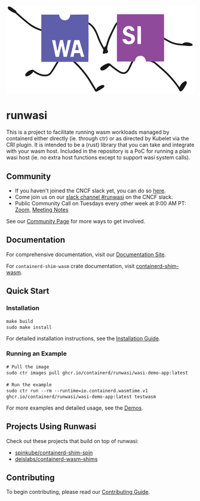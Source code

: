 <picture>
  <source media="(prefers-color-scheme: dark)" srcset="./art/logo/runwasi_icon3.svg">
  <img alt="runwasi logo" src="./art/logo/runwasi_icon1.svg">
</picture>

# runwasi

This is a project to facilitate running wasm workloads managed by containerd either directly (ie. through ctr) or as directed by Kubelet via the CRI plugin.
It is intended to be a (rust) library that you can take and integrate with your wasm host.
Included in the repository is a PoC for running a plain wasi host (ie. no extra host functions except to support wasi system calls).

## Community

- If you haven't joined the CNCF slack yet, you can do so [here](https://slack.cncf.io/).
- Come join us on our [slack channel #runwasi](https://cloud-native.slack.com/archives/C04LTPB6Z0V) on the CNCF slack.
- Public Community Call on Tuesdays every other week at 9:00 AM PT: [Zoom](https://zoom.us/my/containerd?pwd=bENmREpnSGRNRXdBZWV5UG8wbU1oUT09), [Meeting Notes](https://docs.google.com/document/d/1aOJ-O7fgMyRowHD0kOoA2Z_4d19NyAvvdqOkZO3Su_M/edit?usp=sharing)

See our [Community Page](https://runwasi.dev/resources/community.html) for more ways to get involved.

## Documentation

For comprehensive documentation, visit our [Documentation Site](https://runwasi.dev/).

For `containerd-shim-wasm` crate documentation, visit [containerd-shim-wasm](https://docs.rs/containerd-shim-wasm).

## Quick Start

### Installation

```terminal
make build
sudo make install
```

For detailed installation instructions, see the [Installation Guide](https://runwasi.dev/getting-started/installation.html).

### Running an Example

```terminal
# Pull the image
sudo ctr images pull ghcr.io/containerd/runwasi/wasi-demo-app:latest

# Run the example
sudo ctr run --rm --runtime=io.containerd.wasmtime.v1 ghcr.io/containerd/runwasi/wasi-demo-app:latest testwasm
```

For more examples and detailed usage, see the [Demos](https://runwasi.dev/getting-started/demos.html).

## Projects Using Runwasi

Check out these projects that build on top of runwasi:
- [spinkube/containerd-shim-spin](https://github.com/spinkube/containerd-shim-spin)
- [deislabs/containerd-wasm-shims](https://github.com/deislabs/containerd-wasm-shims)

## Contributing

To begin contributing, please read our [Contributing Guide](https://runwasi.dev/CONTRIBUTING.html).
